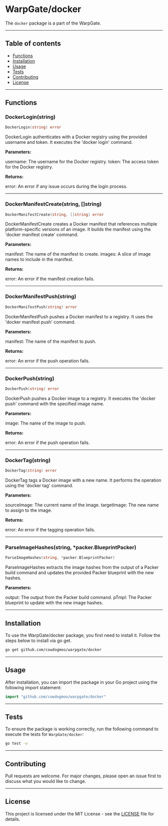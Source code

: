# WarpGate/docker

The `docker` package is a part of the WarpGate.

---

## Table of contents

- [Functions](#functions)
- [Installation](#installation)
- [Usage](#usage)
- [Tests](#tests)
- [Contributing](#contributing)
- [License](#license)

---

## Functions

### DockerLogin(string)

```go
DockerLogin(string) error
```

DockerLogin authenticates with a Docker registry using the provided username
and token. It executes the 'docker login' command.

**Parameters:**

username: The username for the Docker registry.
token: The access token for the Docker registry.

**Returns:**

error: An error if any issue occurs during the login process.

---

### DockerManifestCreate(string, []string)

```go
DockerManifestCreate(string, []string) error
```

DockerManifestCreate creates a Docker manifest that references multiple
platform-specific versions of an image. It builds the manifest using the
'docker manifest create' command.

**Parameters:**

manifest: The name of the manifest to create.
images: A slice of image names to include in the manifest.

**Returns:**

error: An error if the manifest creation fails.

---

### DockerManifestPush(string)

```go
DockerManifestPush(string) error
```

DockerManifestPush pushes a Docker manifest to a registry. It uses the
'docker manifest push' command.

**Parameters:**

manifest: The name of the manifest to push.

**Returns:**

error: An error if the push operation fails.

---

### DockerPush(string)

```go
DockerPush(string) error
```

DockerPush pushes a Docker image to a registry. It executes the 'docker push'
command with the specified image name.

**Parameters:**

image: The name of the image to push.

**Returns:**

error: An error if the push operation fails.

---

### DockerTag(string)

```go
DockerTag(string) error
```

DockerTag tags a Docker image with a new name. It performs the operation
using the 'docker tag' command.

**Parameters:**

sourceImage: The current name of the image.
targetImage: The new name to assign to the image.

**Returns:**

error: An error if the tagging operation fails.

---

### ParseImageHashes(string, *packer.BlueprintPacker)

```go
ParseImageHashes(string, *packer.BlueprintPacker)
```

ParseImageHashes extracts the image hashes from the output of a Packer build
command and updates the provided Packer blueprint with the new hashes.

**Parameters:**

output: The output from the Packer build command.
pTmpl: The Packer blueprint to update with the new image hashes.

---

## Installation

To use the WarpGate/docker package, you first need to install it.
Follow the steps below to install via go get.

```bash
go get github.com/cowdogmoo/warpgate/docker
```

---

## Usage

After installation, you can import the package in your Go project
using the following import statement:

```go
import "github.com/cowdogmoo/warpgate/docker"
```

---

## Tests

To ensure the package is working correctly, run the following
command to execute the tests for `WarpGate/docker`:

```bash
go test -v
```

---

## Contributing

Pull requests are welcome. For major changes,
please open an issue first to discuss what
you would like to change.

---

## License

This project is licensed under the MIT
License - see the [LICENSE](https://github.com/CowDogMoo/WarpGate/blob/main/LICENSE)
file for details.
